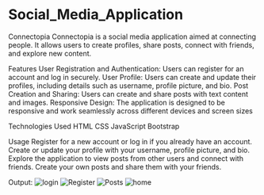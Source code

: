 # Social_Media_Application
Connectopia
Connectopia is a social media application aimed at connecting people. It allows users to create profiles, share posts, connect with friends, and explore new content.

Features
User Registration and Authentication: Users can register for an account and log in securely.
User Profile: Users can create and update their profiles, including details such as username, profile picture, and bio.
Post Creation and Sharing: Users can create and share posts with text content and images.
Responsive Design: The application is designed to be responsive and work seamlessly across different devices and screen sizes

Technologies Used
HTML
CSS
JavaScript
Bootstrap

Usage
Register for a new account or log in if you already have an account.
Create or update your profile with your username, profile picture, and bio.
Explore the application to view posts from other users and connect with friends.
Create your own posts and share them with your friends.

Output:
![login](https://github.com/DeepikaSelv/Social_Media_Application/assets/150890410/361757d0-3c30-4209-b489-cf31197580dd)
![Register](https://github.com/DeepikaSelv/Social_Media_Application/assets/150890410/3edbbdf9-d52b-4f34-850e-8ae56d236ca0)
![Posts](https://github.com/DeepikaSelv/Social_Media_Application/assets/150890410/b917c0cb-e973-4172-b700-917c62548690)
![home](https://github.com/DeepikaSelv/Social_Media_Application/assets/150890410/910d9f46-2594-4d30-96f7-0a359ce0628d)
